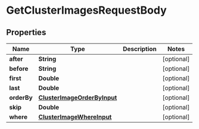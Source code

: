 

# GetClusterImagesRequestBody


## Properties

Name | Type | Description | Notes
------------ | ------------- | ------------- | -------------
**after** | **String** |  |  [optional]
**before** | **String** |  |  [optional]
**first** | **Double** |  |  [optional]
**last** | **Double** |  |  [optional]
**orderBy** | [**ClusterImageOrderByInput**](ClusterImageOrderByInput.md) |  |  [optional]
**skip** | **Double** |  |  [optional]
**where** | [**ClusterImageWhereInput**](ClusterImageWhereInput.md) |  |  [optional]



